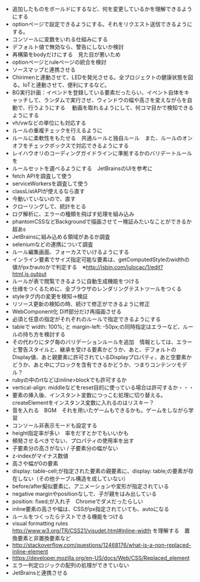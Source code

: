- 追加したものをボールドにするなど、何を変更しているかを理解できるようにする
- optionページで設定できるようにする。それをリクエスト送信できるようにする。
- コンソールに変数をいれる仕組みにする
- デフォルト値で無効なら、警告にしないか検討
- 再構築をbodyだけにする　見た目が悪いため　
- optionページとruleページの統合を検討
- ソースマップと連携させる
- Chirimenと連動させて、LEDを発光させる。全プロジェクトの健康状態を図る。IoTと連動させて、便利にするなど。
- BG実行計画：イベンドを登録している要素だったらい、イベント自体をキャッチして、ランダムで実行させ、ウィンドウの幅や高さを変えながらを自動で、行うようにする
　動画を取れるようにして、何コマ目かで検知できるようにする
- vh/vwなどの単位にも対応する
- ルールの重複チェックを行えるように
- ルールに柔軟性をもたせる　共通ルールと独自ルール　また、ルールのオンオフをチェックボックスで対応できるようにする
- レイハウオリのコーディングガイドラインに準拠するかのバリデートルールを
- ルールセットを選べるようにする　JetBrainsのUIを参考に
- fetch APIを調査して使う
- serviceWorkersを調査して使う
- classListAPIが使えるなら直す
- 今動いていないので、直す
- クローリングして、統計をとる
- ログ解析に、エラーの種類を飛ばす処理を組み込み
- phantomCSSなどBackgroundで描画させてー検証みたいなことができるか超あs
- JetBrainsに組み込める領域があるか調査
- seleniumなどの連携について調査
- ルール編集画面、フォーカスでいけるようにする
- インライン要素でサイズ指定可能な要素は、getComputedStyleのwidthの値がpxかautoかで判定する　※http://jsbin.com/julocac/1/edit?html,js,output
- ルールが表で閲覧できるように自動生成機能をつける
- 仕様をつくるために、全ブラウザのレンダリングテストツールをつくる
- styleタグ内の変更を検知→検証
- リソース更新の検知の時、続けて修正ができるように修正
- WebComponent化 Diff部分だけ再描画させる
- 必須と任意の指定がそれぞれのルールで指定できるようにする
- tableで width: 100%; と margin-left: -50px;の同時指定はエラーなど、ルールの持ち方を検討する
- その代わりにタグ毎のバリデーションルールを追加　情報としては、エラーと警告スタイルと、継承を受ける要素かどうか、あと、デフォルトのDisplay値、あと親要素に許可されているDisplayプロパティ、あと空要素かどうか、あと中にブロックを含有できるかどうか、つまりコンテンツモデル？
- rubyの中のrtなどはinline>blockでも許可するか
- vertical-align: middleなどをreset目的に使っている場合は許可するか・・・
- 要素の挿入後、インスタント変数につっこむ処理に切り替える。createElementをインスタンス変数に入れるのはリスキー？
- 音を入れる　BGM　それを用いたゲームもできるかも。ゲームをしながら学習
- コンソール非表示モードも設定する
- height指定率が多い　率をだすとかでもいいかも
- 頻発させるべきでない、プロパティの使用率を出す
- 子要素分の高さがない / 子要素分の幅がない
- z-indexがマイナス数値
- 高さや幅が0の要素
- display: table-cell;が指定された要素の親要素に、display: table;の要素が存在しない（その他テーブル構造を成していない）
- before/after擬似要素に、アニメーションや変形が指定されている
- negative marginやpositionなしで、子が親をはみ出している
- position: fixed;が入れ子　Chromeでダメだったらしい
- inline要素の高さや幅は、CSSがpx指定されていても、autoになる
- ルールをつくったらテストできる機能をつける
- visual formatting rules http://www.w3.org/TR/CSS21/visudet.html#inline-width を理解する　置換要素と非置換要素など
- http://stackoverflow.com/questions/12468176/what-is-a-non-replaced-inline-element
- https://developer.mozilla.org/en-US/docs/Web/CSS/Replaced_element
- エラー判定ロジックの配列の処理ができていない
- JetBrainsと連携させる
